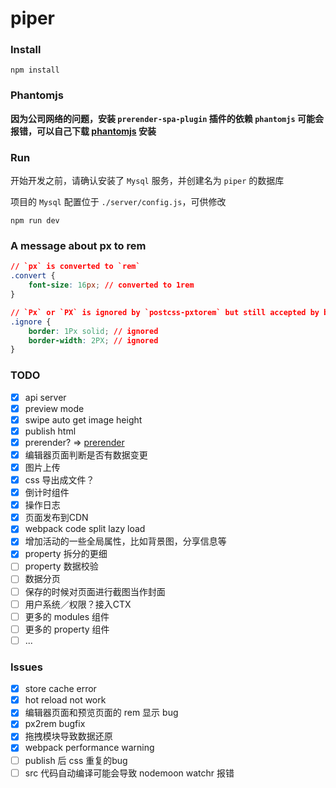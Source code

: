 # piper

### Install

```shell
npm install
```

### Phantomjs

**因为公司网络的问题，安装 `prerender-spa-plugin` 插件的依赖 `phantomjs` 可能会报错，可以自己下载 [phantomjs](http://phantomjs.org/download.html) 安装**

### Run

开始开发之前，请确认安装了 `Mysql` 服务，并创建名为 `piper` 的数据库

项目的 `Mysql` 配置位于 `./server/config.js`，可供修改

```shell
npm run dev
```

### A message about px to rem

```css
// `px` is converted to `rem`
.convert {
    font-size: 16px; // converted to 1rem
}

// `Px` or `PX` is ignored by `postcss-pxtorem` but still accepted by browsers
.ignore {
    border: 1Px solid; // ignored
    border-width: 2PX; // ignored
}
```

### TODO

- [x] api server
- [x] preview mode
- [x] swipe auto get image height
- [x] publish html
- [x] prerender? => [prerender](https://github.com/chrisvfritz/prerender-spa-plugin)
- [x] 编辑器页面判断是否有数据变更
- [x] 图片上传
- [x] css 导出成文件？
- [x] 倒计时组件
- [x] 操作日志
- [x] 页面发布到CDN
- [x] webpack code split lazy load
- [x] 增加活动的一些全局属性，比如背景图，分享信息等
- [x] property 拆分的更细
- [ ] property 数据校验
- [ ] 数据分页
- [ ] 保存的时候对页面进行截图当作封面
- [ ] 用户系统／权限？接入CTX
- [ ] 更多的 modules 组件
- [ ] 更多的 property 组件
- [ ] ...

### Issues

- [x] store cache error
- [x] hot reload not work
- [x] 编辑器页面和预览页面的 rem 显示 bug
- [x] px2rem bugfix
- [x] 拖拽模块导致数据还原
- [x] webpack performance warning
- [ ] publish 后 css 重复的bug
- [ ] src 代码自动编译可能会导致 nodemoon watchr 报错
